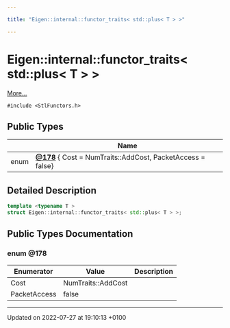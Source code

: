 ```yaml
---

title: "Eigen::internal::functor_traits< std::plus< T > >"

---
```


# Eigen::internal::functor_traits< std::plus< T > >



 [More...](#detailed-description)


`#include <StlFunctors.h>`

## Public Types

|                | Name           |
| -------------- | -------------- |
| enum| **[@178](http://example.org/classes/structeigen_1_1internal_1_1functor__traits_3_01std_1_1plus_3_01t_01_4_01_4/#enum-@178)** { Cost = NumTraits<T>::AddCost, PacketAccess = false} |

## Detailed Description

```cpp
template <typename T >
struct Eigen::internal::functor_traits< std::plus< T > >;
```

## Public Types Documentation

### enum @178

| Enumerator | Value | Description |
| ---------- | ----- | ----------- |
| Cost | NumTraits<T>::AddCost|   |
| PacketAccess | false|   |




-------------------------------

Updated on 2022-07-27 at 19:10:13 +0100